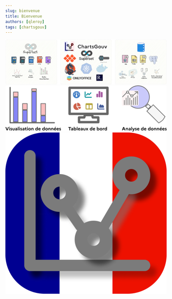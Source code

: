 ```yaml
---
slug: bienvenue
title: Bienvenue
authors: [qleroy]
tags: [chartsgouv]
---
```


![ChartsGouv Iconographie diverse](./banner.jpg)
![ChartsGouv Iconographie diverse](./banner.png)
![lightgrey rounded1000 chartsgouv logo](logos_chartsgouv/lightgrey_rounded1000_chartsgouv_logo.png)
